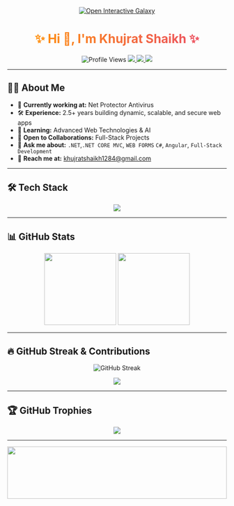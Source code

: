 <p align="center"> <a href="https://khujrat17.github.io/khujrat17/interactive-galaxy.html" target="_blank" rel="noopener"> <img alt="Open Interactive Galaxy" src="https://img.shields.io/badge/View%20Interactive%20Galaxy-Open-blue?style=for-the-badge&logo=three.js" /> </a> </p>

<!-- Animated Gradient Title -->
<h1 align="center">
  <span style="background: linear-gradient(90deg, #ff8a00, #e52e71, #9d50bb, #00c6ff);
               background-size: 400% 400%;
               -webkit-background-clip: text;
               color: transparent;
               animation: gradientMove 8s ease infinite;
               text-shadow: 0 0 25px rgba(255,255,255,0.3);">
    ✨ Hi 👋, I'm Khujrat Shaikh ✨
  </span>
</h1>

<!-- Social Badges -->
<p align="center">
  <img src="https://komarev.com/ghpvc/?username=khujrat17&label=Profile%20Views&color=0e75b6&style=flat" alt="Profile Views" />
  <a href="https://www.linkedin.com/in/khujrat-shaikh-8823a5203/" target="_blank">
    <img src="https://img.shields.io/badge/LinkedIn-Connect-blue?style=flat&logo=linkedin" />
  </a>
  <a href="mailto:khujratshaikh1284@gmail.com">
    <img src="https://img.shields.io/badge/Email-Contact%20Me-red?style=flat&logo=gmail" />
  </a>
  <img src="https://img.shields.io/github/followers/khujrat17?label=Followers&style=flat&color=brightgreen" />
</p>

---

## 🧑‍💻 About Me
- 💼 **Currently working at:** Net Protector Antivirus  
- 🛠 **Experience:** 2.5+ years building dynamic, scalable, and secure web apps  
- 🌱 **Learning:** Advanced Web Technologies & AI  
- 🤝 **Open to Collaborations:** Full-Stack Projects  
- 💬 **Ask me about:** `.NET`,`.NET CORE MVC`, `WEB FORMS` `C#`, `Angular`, `Full-Stack Development`  
- 📧 **Reach me at:** [khujratshaikh1284@gmail.com](mailto:khujratshaikh1284@gmail.com)  

---

## 🛠 Tech Stack
<p align="center">
  <img src="https://skillicons.dev/icons?i=cs,dotnet,angular,bootstrap,html,css,js,ajax,jquery,mysql,postman,git,github,visualstudio" />
</p>

---

## 📊 GitHub Stats
<p align="center">
  <img src="https://github-readme-stats.vercel.app/api?username=khujrat17&theme=dark&show_icons=true&count_private=true&hide_border=true" height="165" />
  <img src="https://github-readme-stats.vercel.app/api/top-langs/?username=khujrat17&layout=compact&theme=dark&hide_border=true" height="165" />
</p>

---

## 🔥 GitHub Streak & Contributions
<p align="center">
  <img src="https://streak-stats.demolab.com?user=khujrat17&theme=dark&hide_border=true" alt="GitHub Streak" />
</p>
<p align="center">
  <img src="https://github-readme-activity-graph.vercel.app/graph?username=khujrat17&theme=dark&hide_border=true" />
</p>

---

## 🏆 GitHub Trophies
<p align="center">
  <img src="https://github-profile-trophy.vercel.app/?username=khujrat17&theme=dark&no-frame=true&margin-w=5&row=1" />
</p>

---

<!-- Starry Footer -->
<p align="center">
  <img src="https://raw.githubusercontent.com/klaudiasiewert/Galaxy-Animation/main/stars.gif" width="100%" height="120" />
</p>


